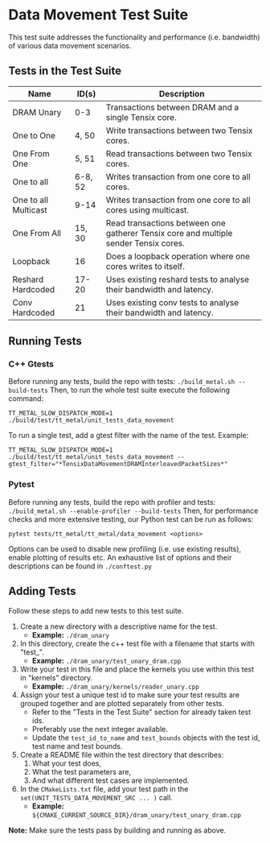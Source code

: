 # Data Movement Test Suite

This test suite addresses the functionality and performance (i.e. bandwidth) of various data movement scenarios.

## Tests in the Test Suite

| Name                 | ID(s)      | Description                                                                          |
| ----------           | -----      | ----------------------------------------------------                                 |
| DRAM Unary           | 0-3        | Transactions between DRAM and a single Tensix core.                                  |
| One to One           | 4, 50      | Write transactions between two Tensix cores.                                         |
| One From One         | 5, 51      | Read transactions between two Tensix cores.                                          |
| One to all           | 6-8, 52    | Writes transaction from one core to all cores.                                       |
| One to all Multicast | 9-14       | Writes transaction from one core to all cores using multicast.                       |
| One From All         | 15, 30     | Read transactions between one gatherer Tensix core and multiple sender Tensix cores. |
| Loopback             | 16         | Does a loopback operation where one cores writes to itself.                          |
| Reshard Hardcoded    | 17-20      | Uses existing reshard tests to analyse their bandwidth and latency.                  |
| Conv Hardcoded       | 21         | Uses existing conv tests to analyse their bandwidth and latency.                     |

## Running Tests
### C++ Gtests
Before running any tests, build the repo with tests: ```./build_metal.sh --build-tests```
Then, to run the whole test suite execute the following command:
```
TT_METAL_SLOW_DISPATCH_MODE=1 ./build/test/tt_metal/unit_tests_data_movement
```

To run a single test, add a gtest filter with the name of the test. Example:
```
TT_METAL_SLOW_DISPATCH_MODE=1 ./build/test/tt_metal/unit_tests_data_movement --gtest_filter="*TensixDataMovementDRAMInterleavedPacketSizes*"
```

### Pytest
Before running any tests, build the repo with profiler and tests: ```./build_metal.sh --enable-profiler --build-tests```
Then, for performance checks and more extensive testing, our Python test can be run as follows:
```
pytest tests/tt_metal/tt_metal/data_movement <options>
```

Options can be used to disable new profiling (i.e. use existing results), enable plotting of results etc.
An exhaustive list of options and their descriptions can be found in `./conftest.py`

## Adding Tests
Follow these steps to add new tests to this test suite.

1. Create a new directory with a descriptive name for the test.
    - **Example:** `./dram_unary`
2. In this directory, create the c++ test file with a filename that starts with "test_".
    - **Example:** `./dram_unary/test_unary_dram.cpp`
3. Write your test in this file and place the kernels you use within this test in "kernels" directory.
    - **Example:** `./dram_unary/kernels/reader_unary.cpp`
4. Assign your test a unique test id to make sure your test results are grouped together and are plotted separately from other tests.
    - Refer to the "Tests in the Test Suite" section for already taken test ids.
    - Preferably use the next integer available.
    - Update the `test_id_to_name` and `test_bounds` objects with the test id, test name and test bounds.
5. Create a README file within the test directory that describes:
    1. What your test does,
    2. What the test parameters are,
    3. And what different test cases are implemented.
6. In the `CMakeLists.txt` file, add your test path in the `set(UNIT_TESTS_DATA_MOVEMENT_SRC ... )` call.
    - **Example:** `${CMAKE_CURRENT_SOURCE_DIR}/dram_unary/test_unary_dram.cpp`

**Note:** Make sure the tests pass by building and running as above.
